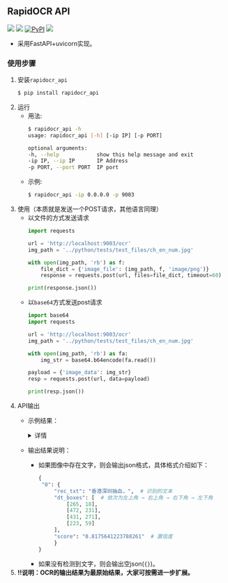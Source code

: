 ## RapidOCR API

<p>
    <a href=""><img src="https://img.shields.io/badge/Python->=3.7,<=3.10-aff.svg"></a>
    <a href=""><img src="https://img.shields.io/badge/OS-Linux%2C%20Win%2C%20Mac-pink.svg"></a>
    <a href="https://pypi.org/project/rapidocr-api/"><img alt="PyPI" src="https://img.shields.io/pypi/v/rapidocr-api"></a>
    <a href="https://pepy.tech/project/rapidocr_api"><img src="https://static.pepy.tech/personalized-badge/rapidocr_api?period=total&units=abbreviation&left_color=grey&right_color=blue&left_text=Downloads"></a>
</p>

- 采用FastAPI+uvicorn实现。

### 使用步骤
1. 安装`rapidocr_api`
   ```bash
   $ pip install rapidocr_api
   ```
2. 运行
   - 用法:
       ```bash
       $ rapidocr_api -h
       usage: rapidocr_api [-h] [-ip IP] [-p PORT]

       optional arguments:
       -h, --help            show this help message and exit
       -ip IP, --ip IP       IP Address
       -p PORT, --port PORT  IP port
       ```
   - 示例:
       ```bash
       $ rapidocr_api -ip 0.0.0.0 -p 9003
       ```
3. 使用（本质就是发送一个POST请求，其他语言同理）
    - 以文件的方式发送请求
        ```python
        import requests

        url = 'http://localhost:9003/ocr'
        img_path = '../python/tests/test_files/ch_en_num.jpg'

        with open(img_path, 'rb') as f:
            file_dict = {'image_file': (img_path, f, 'image/png')}
            response = requests.post(url, files=file_dict, timeout=60)

        print(response.json())
        ```
    - 以`base64`方式发送post请求
        ```python
        import base64
        import requests

        url = 'http://localhost:9003/ocr'
        img_path = '../python/tests/test_files/ch_en_num.jpg'

        with open(img_path, 'rb') as fa:
            img_str = base64.b64encode(fa.read())

        payload = {'image_data': img_str}
        resp = requests.post(url, data=payload)

        print(resp.json())
        ```
4. API输出
   - 示例结果：
        <details>
        <summary>详情</summary>

       ```json
        {
            "0": {
                "rec_txt": "香港深圳抽血，",
                "dt_boxes": [
                    [265, 18],
                    [472, 231],
                    [431, 271],
                    [223, 59]
                ],
                "score": "0.8175641223788261"
            },
            "1": {
                "rec_txt": "专业查性别",
                "dt_boxes": [
                    [388, 15],
                    [636, 257],
                    [587, 307],
                    [339, 65]
                ],
                "score": "0.8293875356515249"
            },
            "2": {
                "rec_txt": "专业鉴定B超单",
                "dt_boxes": [
                    [215, 84],
                    [509, 413],
                    [453, 463],
                    [159, 134]
                ],
                "score": "0.8626169338822365"
            },
            "3": {
                "rec_txt": "b超仪器查性别",
                "dt_boxes": [
                    [128, 135],
                    [430, 478],
                    [366, 534],
                    [64, 192]
                ],
                "score": "0.8449362441897392"
            },
            "4": {
                "rec_txt": "加微信eee",
                "dt_boxes": [
                    [58, 189],
                    [268, 450],
                    [209, 498],
                    [0, 236]
                ],
                "score": "0.8176911813872201"
            },
            "5": {
                "rec_txt": "可邮寄",
                "dt_boxes": [
                    [493, 261],
                    [617, 384],
                    [577, 423],
                    [454, 300]
                ],
                "score": "0.7494261413812637"
            }
        }
       ```
       </details>

   - 输出结果说明：
     - 如果图像中存在文字，则会输出json格式，具体格式介绍如下：
       ```python
       {
        "0": {
            "rec_txt": "香港深圳抽血，",  # 识别的文本
            "dt_boxes": [  # 依次为左上角 → 右上角 → 右下角 → 左下角
                [265, 18],
                [472, 231],
                [431, 271],
                [223, 59]
            ],
            "score": "0.8175641223788261"  # 置信度
            }
       }
       ```
     - 如果没有检测到文字，则会输出空json(`{}`)。
5. **!!说明：OCR的输出结果为最原始结果，大家可按需进一步扩展。**
